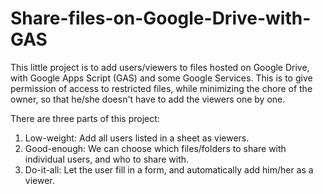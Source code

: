 # Share-files-on-Google-Drive-with-GAS
<p>This little project is to add users/viewers to files hosted on Google Drive, with Google Apps Script (GAS) and some Google Services. This is to give permission of access to restricted files, while minimizing the chore of the owner, so that he/she doesn't have to add the viewers one by one.</p>

<p>There are three parts of this project:
<ol>
<li>Low-weight: Add all users listed in a sheet as viewers.</li>
<li>Good-enough: We can choose which files/folders to share with individual users, and who to share with.</li>
<li>Do-it-all: Let the user fill in a form, and automatically add him/her as a viewer.</li>
</ol>
</p>
